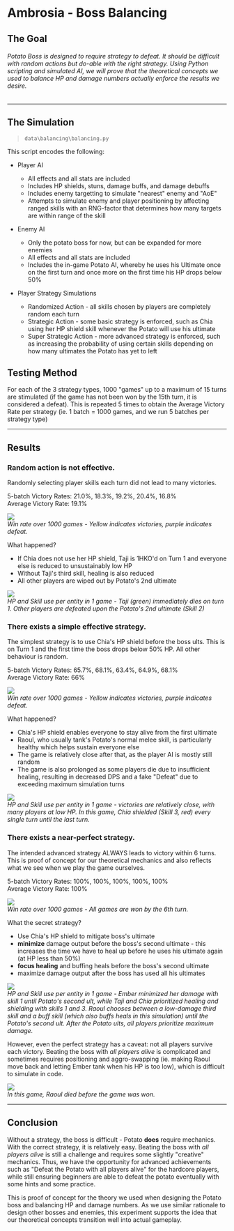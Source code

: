 # Ambrosia - Boss Balancing

## The Goal
######  Potato Boss is designed to require strategy to defeat. It should be difficult with random actions but do-able with the right strategy. Using Python scripting and simulated AI, we will prove that the theoretical concepts we used to balance HP and damage numbers actually enforce the results we desire.

------------

## The Simulation
> `data\balancing\balancing.py`  

This script encodes the following:
- Player AI
  - All effects and all stats are included
  - Includes HP shields, stuns, damage buffs, and damage debuffs 
  - Includes enemy targetting to simulate "nearest" enemy and "AoE"
  - Attempts to simulate enemy and player positioning by affecting ranged skills with an RNG-factor that determines how many targets are within range of the skill
  
- Enemy AI
  - Only the potato boss for now, but can be expanded for more enemies
  - All effects and all stats are included
  - Includes the in-game Potato AI, whereby he uses his Ultimate once on the first turn and once more on the first time his HP drops below 50%
  
- Player Strategy Simulations
  - Randomized Action - all skills chosen by players are completely random each turn
  - Strategic Action - some basic strategy is enforced, such as Chia using her HP shield skill whenever the Potato will use his ultimate
  - Super Strategic Action - more advanced strategy is enforced, such as increasing the probability of using certain skills depending on how many ultimates the Potato has yet to left

## Testing Method
For each of the 3 strategy types, 1000 "games" up to a maximum of 15 turns are stimulated (if the game has not been won by the 15th turn, it is considered a defeat). This is repeated 5 times to obtain the Average Victory Rate per strategy (ie. 1 batch = 1000 games, and we run 5 batches per strategy type)

------------

## Results
### Random action is not effective.
Randomly selecting player skills each turn did not lead to many victories.

5-batch Victory Rates: 21.0%, 18.3%, 19.2%, 20.4%, 16.8%  
Average Victory Rate: 19.1%

![](wins-random.png)  
*Win rate over 1000 games - Yellow indicates victories, purple indicates defeat.*

What happened?
- If Chia does not use her HP shield, Taji is 1HKO'd on Turn 1 and everyone else is reduced to unsustainably low HP
- Without Taji's third skill, healing is also reduced
- All other players are wiped out by Potato's 2nd ultimate

![](random-defeat.png)  
*HP and Skill use per entity in 1 game - Taji (green) immediately dies on turn 1. Other players are defeated upon the Potato's 2nd ultimate (Skill 2)*

### There exists a simple effective strategy.
The simplest strategy is to use Chia's HP shield before the boss ults. This is on Turn 1 and the first time the boss drops below 50% HP. All other behaviour is random.

5-batch Victory Rates: 65.7%, 68.1%, 63.4%, 64.9%, 68.1%  
Average Victory Rate: 66%

![](wins-strategic1.png)  
*Win rate over 1000 games - Yellow indicates victories, purple indicates defeat.*

What happened?
- Chia's HP shield enables everyone to stay alive from the first ultimate
- Raoul, who usually tank's Potato's normal melee skill, is particularly healthy which helps sustain everyone else
- The game is relatively close after that, as the player AI is mostly still random
- The game is also prolonged as some players die due to insufficient healing, resulting in decreased DPS and a fake "Defeat" due to exceeding maximum simulation turns

![](strategic1-victory2.png)  
*HP and Skill use per entity in 1 game - victories are relatively close, with many players at low HP. In this game, Chia shielded (Skill 3, red) every single turn until the last turn.*  

### There exists a near-perfect strategy.
The intended advanced strategy ALWAYS leads to victory within 6 turns. This is proof of concept for our theoretical mechanics and also reflects what we see when we play the game ourselves.  

5-batch Victory Rates: 100%, 100%, 100%, 100%, 100%  
Average Victory Rate: 100%

![](wins-strategic2.png)  
*Win rate over 1000 games - All games are won by the 6th turn.*

What the secret strategy?
- Use Chia's HP shield to mitigate boss's ultimate
- **minimize** damage output before the boss's second ultimate - this increases the time we have to heal up before he uses his ultimate again (at HP less than 50%)
- **focus healing** and buffing heals before the boss's second ultimate
- maximize damage output after the boss has used all his ultimates  

![](strategic2-victory.png)  
*HP and Skill use per entity in 1 game - Ember minimized her damage with skill 1 until Potato's second ult, while Taji and Chia prioritized healing and shielding with skills 1 and 3. Raoul chooses between a low-damage third skill and a buff skill (which also buffs heals in this simulation) until the Potato's second ult. After the Potato ults, all players prioritize maximum damage.*


However, even the perfect strategy has a caveat: not all players survive each victory. Beating the boss with *all players alive*  is complicated and sometimes requires positioning and aggro-swapping (ie. making Raoul move back and letting Ember tank when his HP is too low), which is difficult to simulate in code.

![](strategic2-victory2.png)  
*In this game, Raoul died before the game was won.*

------------

## Conclusion
Without a strategy, the boss is difficult - Potato **does** require mechanics. With the correct strategy, it is relatively easy. Beating the boss with *all players alive*  is still a challenge and requires some slightly "creative" mechanics. Thus, we have the opportunity for advanced achievements such as "Defeat the Potato with all players alive" for the hardcore players, while still ensuring beginners are able to defeat the potato eventually with some hints and some practice. 

This is proof of concept for the theory we used when designing the Potato boss and balancing HP and damage numbers. As we use similar rationale to design other bosses and enemies, this experiment supports the idea that our theoretical concepts transition well into actual gameplay.

